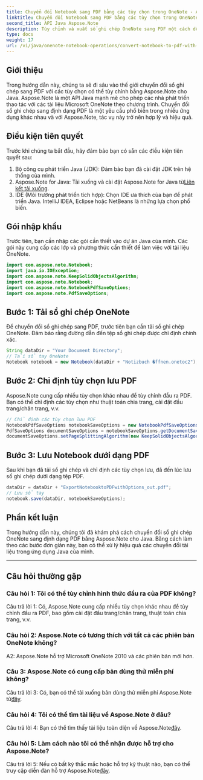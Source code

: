 ```yaml
---
title: Chuyển đổi Notebook sang PDF bằng các tùy chọn trong OneNote - Aspose.Note
linktitle: Chuyển đổi Notebook sang PDF bằng các tùy chọn trong OneNote - Aspose.Note
second_title: API Java Aspose.Note
description: Tùy chỉnh và xuất sổ ghi chép OneNote sang PDF một cách dễ dàng! Aspose.Note dành cho Java xử lý công việc nặng nhọc. Hướng dẫn từng bước bao gồm! #OneNote #Java #Aspose
type: docs
weight: 17
url: /vi/java/onenote-notebook-operations/convert-notebook-to-pdf-with-options/
---
```

## Giới thiệu

Trong hướng dẫn này, chúng ta sẽ đi sâu vào thế giới chuyển đổi sổ ghi chép sang PDF với các tùy chọn có thể tùy chỉnh bằng Aspose.Note cho Java. Aspose.Note là một API Java mạnh mẽ cho phép các nhà phát triển thao tác với các tài liệu Microsoft OneNote theo chương trình. Chuyển đổi sổ ghi chép sang định dạng PDF là một yêu cầu phổ biến trong nhiều ứng dụng khác nhau và với Aspose.Note, tác vụ này trở nên hợp lý và hiệu quả.

## Điều kiện tiên quyết

Trước khi chúng ta bắt đầu, hãy đảm bảo bạn có sẵn các điều kiện tiên quyết sau:

1. Bộ công cụ phát triển Java (JDK): Đảm bảo bạn đã cài đặt JDK trên hệ thống của mình.
2. Aspose.Note for Java: Tải xuống và cài đặt Aspose.Note for Java từ[Liên kết tải xuống](https://releases.aspose.com/note/java/).
3. IDE (Môi trường phát triển tích hợp): Chọn IDE ưa thích của bạn để phát triển Java. IntelliJ IDEA, Eclipse hoặc NetBeans là những lựa chọn phổ biến.

## Gói nhập khẩu

Trước tiên, bạn cần nhập các gói cần thiết vào dự án Java của mình. Các gói này cung cấp các lớp và phương thức cần thiết để làm việc với tài liệu OneNote.

```java
import com.aspose.note.Notebook;
import java.io.IOException;
import com.aspose.note.KeepSolidObjectsAlgorithm;
import com.aspose.note.Notebook;
import com.aspose.note.NotebookPdfSaveOptions;
import com.aspose.note.PdfSaveOptions;
```

## Bước 1: Tải sổ ghi chép OneNote

Để chuyển đổi sổ ghi chép sang PDF, trước tiên bạn cần tải sổ ghi chép OneNote. Đảm bảo rằng đường dẫn đến tệp sổ ghi chép được chỉ định chính xác.

```java
String dataDir = "Your Document Directory";
// Tải sổ tay OneNote
Notebook notebook = new Notebook(dataDir + "Notizbuch �ffnen.onetoc2");
```

## Bước 2: Chỉ định tùy chọn lưu PDF

Aspose.Note cung cấp nhiều tùy chọn khác nhau để tùy chỉnh đầu ra PDF. Bạn có thể chỉ định các tùy chọn như thuật toán chia trang, cài đặt đầu trang/chân trang, v.v.

```java
// Chỉ định các tùy chọn lưu PDF
NotebookPdfSaveOptions notebookSaveOptions = new NotebookPdfSaveOptions();
PdfSaveOptions documentSaveOptions = notebookSaveOptions.getDocumentSaveOptions();
documentSaveOptions.setPageSplittingAlgorithm(new KeepSolidObjectsAlgorithm());
```

## Bước 3: Lưu Notebook dưới dạng PDF

Sau khi bạn đã tải sổ ghi chép và chỉ định các tùy chọn lưu, đã đến lúc lưu sổ ghi chép dưới dạng tệp PDF.

```java
dataDir = dataDir + "ExportNotebooktoPDFwithOptions_out.pdf";
// Lưu sổ tay
notebook.save(dataDir, notebookSaveOptions);
```

## Phần kết luận

Trong hướng dẫn này, chúng tôi đã khám phá cách chuyển đổi sổ ghi chép OneNote sang định dạng PDF bằng Aspose.Note cho Java. Bằng cách làm theo các bước đơn giản này, bạn có thể xử lý hiệu quả các chuyển đổi tài liệu trong ứng dụng Java của mình.

---

## Câu hỏi thường gặp

### Câu hỏi 1: Tôi có thể tùy chỉnh hình thức đầu ra của PDF không?

Câu trả lời 1: Có, Aspose.Note cung cấp nhiều tùy chọn khác nhau để tùy chỉnh đầu ra PDF, bao gồm cài đặt đầu trang/chân trang, thuật toán chia trang, v.v.

### Câu hỏi 2: Aspose.Note có tương thích với tất cả các phiên bản OneNote không?

A2: Aspose.Note hỗ trợ Microsoft OneNote 2010 và các phiên bản mới hơn.

### Câu 3: Aspose.Note có cung cấp bản dùng thử miễn phí không?

 Câu trả lời 3: Có, bạn có thể tải xuống bản dùng thử miễn phí Aspose.Note từ[đây](https://releases.aspose.com/).

### Câu hỏi 4: Tôi có thể tìm tài liệu về Aspose.Note ở đâu?

 Câu trả lời 4: Bạn có thể tìm thấy tài liệu toàn diện về Aspose.Note[đây](https://reference.aspose.com/note/java/).

### Câu hỏi 5: Làm cách nào tôi có thể nhận được hỗ trợ cho Aspose.Note?

 Câu trả lời 5: Nếu có bất kỳ thắc mắc hoặc hỗ trợ kỹ thuật nào, bạn có thể truy cập diễn đàn hỗ trợ Aspose.Note[đây](https://forum.aspose.com/c/note/28).